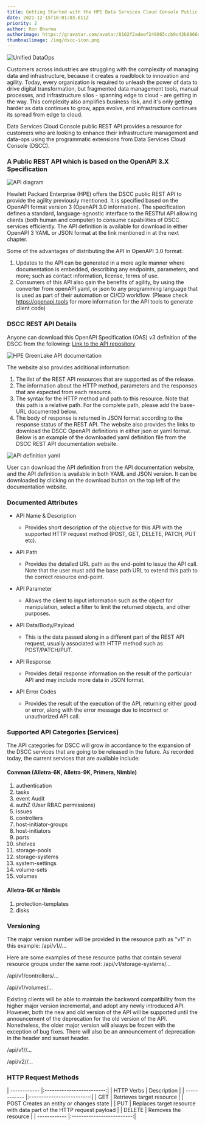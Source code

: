 ```yaml
---
title: Getting Started with the HPE Data Services Cloud Console Public REST API
date: 2021-12-15T16:01:03.611Z
priority: 2
author: Ron Dharma
authorimage: https://gravatar.com/avatar/8102f2adeef249065ccb9c43b8866d17?s=192
thumbnailimage: /img/dscc-icon.png
---
```

![Unified DataOps ](/img/dscc-idp-core-architect.png "Unified DataOps")

Customers across industries are struggling with the complexity of managing data and infrastructure, because it creates a roadblock to innovation and agility. Today, every organization is required to unleash the power of data to drive digital transformation, but fragmented data management tools, manual processes, and infrastructure silos - spanning edge to cloud - are getting in the way. This complexity also amplifies business risk, and it's only getting harder as data continues to grow, apps evolve, and infrastructure continues its spread from edge to cloud. 

Data Services Cloud Console public REST API provides a resource for customers who are looking to enhance their infrastructure management and data-ops using the programmatic extensions from Data Services Cloud Console (DSCC).

### A Public REST API which is based on the OpenAPI 3.X Specification

![API diagram](/img/universal-public-api.png "API ")

Hewlett Packard Enterprise (HPE) offers the DSCC public REST API to provide the agility previously mentioned. It is specified based on the OpenAPI format version 3 (OpenAPI 3.0 information). The specification defines a standard, language-agnostic interface to the RESTful API allowing clients (both human and computer) to consume capabilities of DSCC services efficiently. The API definition is available for download in either OpenAPI 3 YAML or JSON format at the link mentioned in at the next chapter.


Some of the advantages of distributing the API in OpenAPI 3.0 format:

1. Updates to the API can be generated in a more agile manner where documentation is embedded, describing any endpoints, parameters, and more; such as contact information, license, terms of use.
2. Consumers of this API also gain the benefits of agility, by using the converter from openAPI yaml, or json to any programming language that is used as part of their automation or CI/CD workflow. (Please check https://openapi.tools for more information for the API tools to generate client code)

### DSCC REST API Details

Anyone can download this OpenAPI Specification (OAS) v3 definition of the DSCC from the following: [Link to the API repository](https://console-us1.data.cloud.hpe.com/doc/api/v1/)

![HPE GreenLake API documentation](/img/api-documentation-display.png "API Doc")

The website also provides additional information:

1. The list of the REST API resources that are supported as of the release.
2. The information about the HTTP method, parameters and the responses that are expected from each resource.
3. The syntax for the HTTP method and path to this resource. Note that this path is a relative path. For the complete path, please add the base-URL documented below.
4. The body of response is returned in JSON format according to the response status of the REST API.
   The website also provides the links to download the DSCC OpenAPI definitions in either json or yaml format. Below is an example of the downloaded yaml definition file from the DSCC REST API documentation website.

![API definition yaml](/img/open-api-yaml.png "yaml")

User can download the API definition from the API documentation website, and the API definition is available in both YAML and JSON version. It can be downloaded by clicking on the download button on the top left of the documentation website.

### Documented Attributes

* API Name & Description

  * Provides short description of the objective for this API with the supported HTTP request method (POST, GET, DELETE, PATCH, PUT etc).
* API Path

  * Provides the detailed URL path as the end-point to issue the API call. Note that the user must add the base path URL to extend this path to the correct resource end-point.
* API Parameter

  * Allows the client to input information such as the object for manipulation, select a filter to limit the returned objects, and other purposes.
* API Data/Body/Payload

  * This is the data passed along in a different part of the REST API request, usually associated with HTTP method such as POST/PATCH/PUT.
* API Response

  * Provides detail response information on the result of the particular API and may include more data in JSON format.
* API Error Codes

  * Provides the result of the execution of the API, returning either good or error, along with the error message due to incorrect or unauthorized API call.

### Supported API Categories (Services)

The API categories for DSCC will grow in accordance to the expansion of the DSCC services that are going to be released in the future. As recorded today, the current services that are available include:

#### **Common (Alletra-6K, Alletra-9K, Primera, Nimble)**

1. authentication
2. tasks
3. event Audit
4. authZ (User RBAC permissions)
5. issues
6. controllers
7. host-initiator-groups
8. host-initiators
9. ports
10. shelves
11. storage-pools
12. storage-systems
13. system-settings
14. volume-sets
15. volumes

#### **Alletra-6K or Nimble**

1. protection-templates
2. disks

### Versioning

The major version number will be provided in the resource path as "v1" in this example:
/api/v1/<resource group>/...


Here are some examples of these resource paths that contain several resource groups under the same root:
/api/v1/storage-systems/...

/api/v1/controllers/...

/api/v1/volumes/...


Existing clients will be able to maintain the backward compatibility from the higher major version incremental, and adopt any newly introduced API. However, both the new and old version of the API will be supported until the announcement of the deprecation for the old version of the API. Nonetheless, the older major version will always be frozen with the exception of bug fixes. There will also be an announcement of deprecation in the header and sunset header.


/api/v1/<resource group>/...

/api/v2/<resource group>/...

### HTTP Request Methods

| ------------ |:-------------------------:|
| HTTP Verbs | Description               |
| ------------ |:-------------------------:|
| GET | Retrieves target resource |
| POST  Creates an entity or changes state |
| PUT | Replaces target resource with data part of the HTTP request payload |
| DELETE | Removes the resource |
| ------------ |:-------------------------:|


